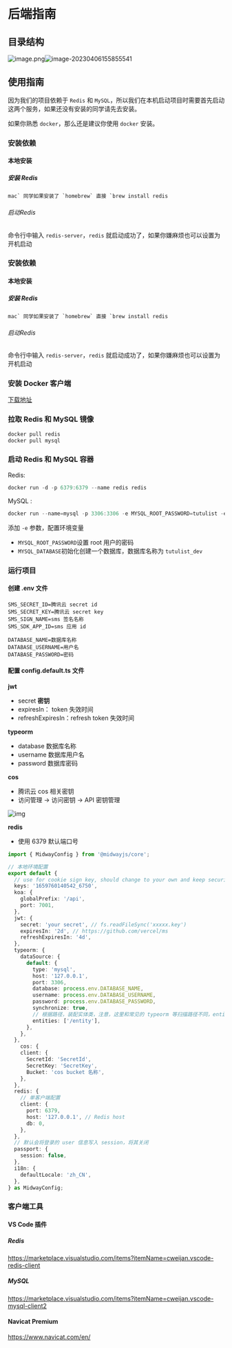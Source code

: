 # 后端指南

## 目录结构

![image.png](https://cdn.nlark.com/yuque/0/2022/png/275583/1667646185418-da59ffe2-61d1-4759-8fa5-c6a5117d854a.png?x-oss-process=image%2Fresize%2Cw_403%2Climit_0)![image-20230406155855541](https://s2.loli.net/2023/04/06/FXd8pNSORbhVfnG.png)

## 使用指南

因为我们的项目依赖于 `Redis` 和 `MySQL`，所以我们在本机启动项目时需要首先启动这两个服务，如果还没有安装的同学请先去安装。

如果你熟悉 `docker`，那么还是建议你使用 `docker` 安装。

### 安装依赖

#### 本地安装

##### 安装 Redis

```
mac` 同学如果安装了 `homebrew` 直接 `brew install redis
```

###### 启动Redis

命令行中输入 `redis-server`，`redis` 就启动成功了，如果你嫌麻烦也可以设置为开机启动

### 安装依赖

#### 本地安装

##### 安装 Redis

```
mac` 同学如果安装了 `homebrew` 直接 `brew install redis
```

###### 启动Redis

命令行中输入 `redis-server`，`redis` 就启动成功了，如果你嫌麻烦也可以设置为开机启动

### 安装 Docker 客户端

[下载地址](https://www.docker.com/)

### 拉取 Redis 和 MySQL 镜像

```powershell
docker pull redis
docker pull mysql
```

### 启动 Redis 和 MySQL 容器

Redis:

```powershell
docker run -d -p 6379:6379 --name redis redis
```

MySQL :

```powershell
docker run --name=mysql -p 3306:3306 -e MYSQL_ROOT_PASSWORD=tutulist -e MYSQL_DATABASE=tutulist_dev mysql
```

添加 `-e` 参数，配置环境变量

- `MYSQL_ROOT_PASSWORD`设置 root 用户的密码
- `MYSQL_DATABASE`初始化创建一个数据库，数据库名称为 `tutulist_dev`

### 运行项目

#### 创建 .env 文件

```vue
SMS_SECRET_ID=腾讯云 secret id
SMS_SECRET_KEY=腾讯云 secret key
SMS_SIGN_NAME=sms 签名名称
SMS_SDK_APP_ID=sms 应用 id

DATABASE_NAME=数据库名称
DATABASE_USERNAME=用户名
DATABASE_PASSWORD=密码
```

#### 配置 config.default.ts 文件

**jwt** 

- secret **密钥**
- expiresIn： token 失效时间
- refreshExpiresIn：refresh token 失效时间

**typeorm**

- database 数据库名称
- username 数据库用户名
- password 数据库密码

**cos**

- 腾讯云 cos 相关密钥
- 访问管理 -> 访问密钥 -> API 密钥管理

![img](https://cdn.nlark.com/yuque/0/2022/png/275583/1667649643629-7b86fcc6-ed1b-46a8-86eb-c9734cee4cef.png)

**redis**

- 使用 6379 默认端口号

```ts
import { MidwayConfig } from '@midwayjs/core';

// 本地环境配置
export default {
  // use for cookie sign key, should change to your own and keep security
  keys: '1659760140542_6750',
  koa: {
    globalPrefix: '/api',
    port: 7001,
  },
  jwt: {
    secret: 'your secret', // fs.readFileSync('xxxxx.key')
    expiresIn: '2d', // https://github.com/vercel/ms
    refreshExpiresIn: '4d',
  },
  typeorm: {
    dataSource: {
      default: {
        type: 'mysql',
        host: '127.0.0.1',
        port: 3306,
        database: process.env.DATABASE_NAME,
        username: process.env.DATABASE_USERNAME,
        password: process.env.DATABASE_PASSWORD,
        synchronize: true,
        // 根据路径，装配实体类，注意，这里和常见的 typeorm 等扫描路径不同，entities 的路径不需要写 .ts 后缀
        entities: ['/entity'],
      },
    },
  },
 	cos: {
    client: {
      SecretId: 'SecretId',
      SecretKey: 'SecretKey',
      Bucket: 'cos bucket 名称',
    },
  },
  redis: {
    // 单客户端配置
    client: {
      port: 6379,
      host: '127.0.0.1', // Redis host
      db: 0,
    },
  },
  // 默认会将登录的 user 信息写入 session，将其关闭
  passport: {
    session: false,
  },
  i18n: {
    defaultLocale: 'zh_CN',
  },
} as MidwayConfig;
```



### 客户端工具

#### VS Code 插件

##### Redis

https://marketplace.visualstudio.com/items?itemName=cweijan.vscode-redis-client

##### MySQL

https://marketplace.visualstudio.com/items?itemName=cweijan.vscode-mysql-client2

#### Navicat Premium

https://www.navicat.com/en/
